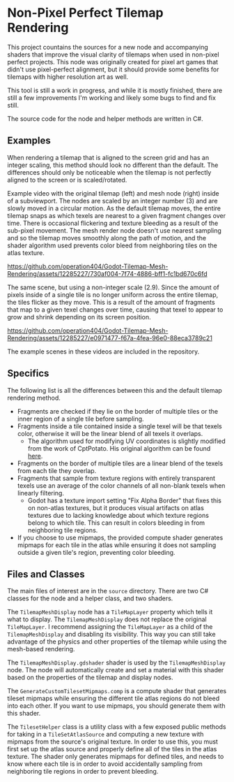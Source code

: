 # Non-Pixel Perfect Tilemap Rendering

This project countains the sources for a new node and accompanying shaders that improve the visual clarity of tilemaps when used in non-pixel perfect projects. This node was originally created for pixel art games that didn't use pixel-perfect alignment, but it should provide some benefits for tilemaps with higher resolution art as well.

This tool is still a work in progress, and while it is mostly finished, there are still a few improvements I'm working and likely some bugs to find and fix still.

The source code for the node and helper methods are written in C#.

## Examples

When rendering a tilemap that is aligned to the screen grid and has an integer scaling, this method should look no different than the default. The differences should only be noticeable when the tilemap is not perfectly aligned to the screen or is scaled/rotated.

Example video with the original tilemap (left) and mesh node (right) inside of a subviewport. The nodes are scaled by an integer number (3) and are slowly moved in a circular motion. As the default tilemap moves, the entire tilemap snaps as which texels are nearest to a given fragment changes over time. There is occasional flickering and texture bleeding as a result of the sub-pixel movement. The mesh render node doesn't use nearest sampling and so the tilemap moves smoothly along the path of motion, and the shader algorithm used prevents color bleed from neighboring tiles on the atlas texture.

https://github.com/operation404/Godot-Tilemap-Mesh-Rendering/assets/12285227/730af004-7f74-4886-bff1-fc1bd670c6fd

The same scene, but using a non-integer scale (2.9). Since the amount of pixels inside of a single tile is no longer uniform across the entire tilemap, the tiles flicker as they move. This is a result of the amount of fragments that map to a given texel changes over time, causing that texel to appear to grow and shrink depending on its screen position.

https://github.com/operation404/Godot-Tilemap-Mesh-Rendering/assets/12285227/e0971477-f67a-4fea-96e0-88eca3789c21

The example scenes in these videos are included in the repository.

## Specifics

The following list is all the differences between this and the default tilemap rendering method.

- Fragments are checked if they lie on the border of multiple tiles or the inner region of a single tile before sampling.
- Fragments inside a tile contained inside a single texel will be that texels color, otherwise it will be the linear blend of all texels it overlaps.
  - The algorithm used for modifying UV coordinates is slightly modified from the work of CptPotato. His original algorithm can be found [here](https://github.com/CptPotato/GodotThings/tree/master/SmoothPixelFiltering).
- Fragments on the border of multiple tiles are a linear blend of the texels from each tile they overlap.
- Fragments that sample from texture regions with entirely transparent texels use an average of the color channels of all non-blank texels when linearly filtering.
  - Godot has a texture import setting "Fix Alpha Border" that fixes this on non-atlas textures, but it produces visual artifacts on atlas textures due to lacking knowledge about which texture regions belong to which tile. This can result in colors bleeding in from neighboring tile regions.
- If you choose to use mipmaps, the provided compute shader generates mipmaps for each tile in the atlas while ensuring it does not sampling outside a given tile's region, preventing color bleeding.

## Files and Classes

The main files of interest are in the `source` directory. There are two C# classes for the node and a helper class, and two shaders.

The `TilemapMeshDisplay` node has a `TileMapLayer` property which tells it what to display. The `TilemapMeshDisplay` does not replace the original `TileMapLayer`. I recommend assigning the `TileMapLayer` as a child of the `TilemapMeshDisplay` and disabling its visibility. This way you can still take advantage of the physics and other properties of the tilemap while using the mesh-based rendering.

The `TilemapMeshDisplay.gdshader` shader is used by the `TilemapMeshDisplay` node. The node will automatically create and set a material with this shader based on the properties of the tilemap and display nodes.

The `GenerateCustomTilesetMipmaps.comp` is a compute shader that generates tileset mipmaps while ensuring the different tile atlas regions do not bleed into each other. If you want to use mipmaps, you should generate them with this shader.

The `TilesetHelper` class is a utility class with a few exposed public methods for taking in a `TileSetAtlasSource` and computing a new texture with mipmaps from the source's original texture. In order to use this, you must first set up the atlas source and properly define all of the tiles in the atlas texture. The shader only generates mipmaps for defined tiles, and needs to know where each tile is in order to avoid accidentally sampling from neighboring tile regions in order to prevent bleeding.
